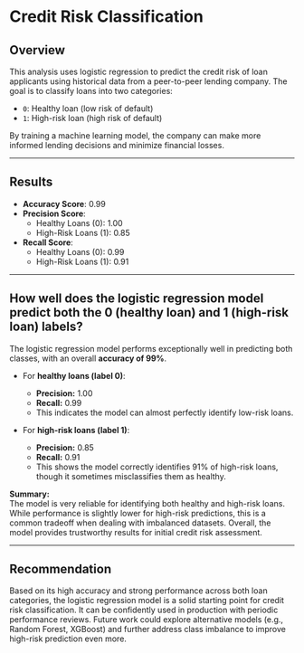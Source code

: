 # Credit Risk Classification

## Overview

This analysis uses logistic regression to predict the credit risk of loan applicants using historical data from a peer-to-peer lending company. The goal is to classify loans into two categories:

- `0`: Healthy loan (low risk of default)
- `1`: High-risk loan (high risk of default)

By training a machine learning model, the company can make more informed lending decisions and minimize financial losses.

---

## Results

- **Accuracy Score**: 0.99
- **Precision Score**:
  - Healthy Loans (0): 1.00
  - High-Risk Loans (1): 0.85
- **Recall Score**:
  - Healthy Loans (0): 0.99
  - High-Risk Loans (1): 0.91

---

## How well does the logistic regression model predict both the 0 (healthy loan) and 1 (high-risk loan) labels?

The logistic regression model performs exceptionally well in predicting both classes, with an overall **accuracy of 99%**.

- For **healthy loans (label 0)**:
  - **Precision:** 1.00  
  - **Recall:** 0.99  
  - This indicates the model can almost perfectly identify low-risk loans.

- For **high-risk loans (label 1)**:
  - **Precision:** 0.85  
  - **Recall:** 0.91  
  - This shows the model correctly identifies 91% of high-risk loans, though it sometimes misclassifies them as healthy.

**Summary:**  
The model is very reliable for identifying both healthy and high-risk loans. While performance is slightly lower for high-risk predictions, this is a common tradeoff when dealing with imbalanced datasets. Overall, the model provides trustworthy results for initial credit risk assessment.

---

## Recommendation

Based on its high accuracy and strong performance across both loan categories, the logistic regression model is a solid starting point for credit risk classification. It can be confidently used in production with periodic performance reviews. Future work could explore alternative models (e.g., Random Forest, XGBoost) and further address class imbalance to improve high-risk prediction even more.
